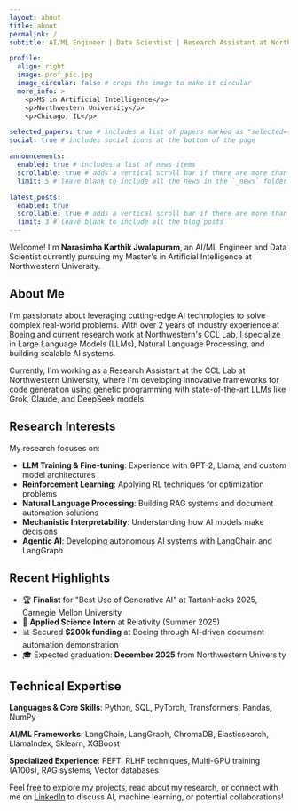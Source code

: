 ```yaml
---
layout: about
title: about
permalink: /
subtitle: AI/ML Engineer | Data Scientist | Research Assistant at Northwestern University

profile:
  align: right
  image: prof_pic.jpg
  image_circular: false # crops the image to make it circular
  more_info: >
    <p>MS in Artificial Intelligence</p>
    <p>Northwestern University</p>
    <p>Chicago, IL</p>

selected_papers: true # includes a list of papers marked as "selected={true}"
social: true # includes social icons at the bottom of the page

announcements:
  enabled: true # includes a list of news items
  scrollable: true # adds a vertical scroll bar if there are more than 3 news items
  limit: 5 # leave blank to include all the news in the `_news` folder

latest_posts:
  enabled: true
  scrollable: true # adds a vertical scroll bar if there are more than 3 new posts items
  limit: 3 # leave blank to include all the blog posts
---
```


Welcome! I'm **Narasimha Karthik Jwalapuram**, an AI/ML Engineer and Data Scientist currently pursuing my Master's in Artificial Intelligence at Northwestern University.

## About Me

I'm passionate about leveraging cutting-edge AI technologies to solve complex real-world problems. With over 2 years of industry experience at Boeing and current research work at Northwestern's CCL Lab, I specialize in Large Language Models (LLMs), Natural Language Processing, and building scalable AI systems.

Currently, I'm working as a Research Assistant at the CCL Lab at Northwestern University, where I'm developing innovative frameworks for code generation using genetic programming with state-of-the-art LLMs like Grok, Claude, and DeepSeek models.

## Research Interests

My research focuses on:
- **LLM Training & Fine-tuning**: Experience with GPT-2, Llama, and custom model architectures
- **Reinforcement Learning**: Applying RL techniques for optimization problems
- **Natural Language Processing**: Building RAG systems and document automation solutions
- **Mechanistic Interpretability**: Understanding how AI models make decisions
- **Agentic AI**: Developing autonomous AI systems with LangChain and LangGraph

## Recent Highlights

- 🏆 **Finalist** for "Best Use of Generative AI" at TartanHacks 2025, Carnegie Mellon University
- 🚀 **Applied Science Intern** at Relativity (Summer 2025)
- 📊 Secured **$200k funding** at Boeing through AI-driven document automation demonstration
- 🎓 Expected graduation: **December 2025** from Northwestern University

## Technical Expertise

**Languages & Core Skills**: Python, SQL, PyTorch, Transformers, Pandas, NumPy

**AI/ML Frameworks**: LangChain, LangGraph, ChromaDB, Elasticsearch, LlamaIndex, Sklearn, XGBoost

**Specialized Experience**: PEFT, RLHF techniques, Multi-GPU training (A100s), RAG systems, Vector databases

Feel free to explore my projects, read about my research, or connect with me on [LinkedIn](https://www.linkedin.com/in/narasimhakarthik/) to discuss AI, machine learning, or potential collaborations!
